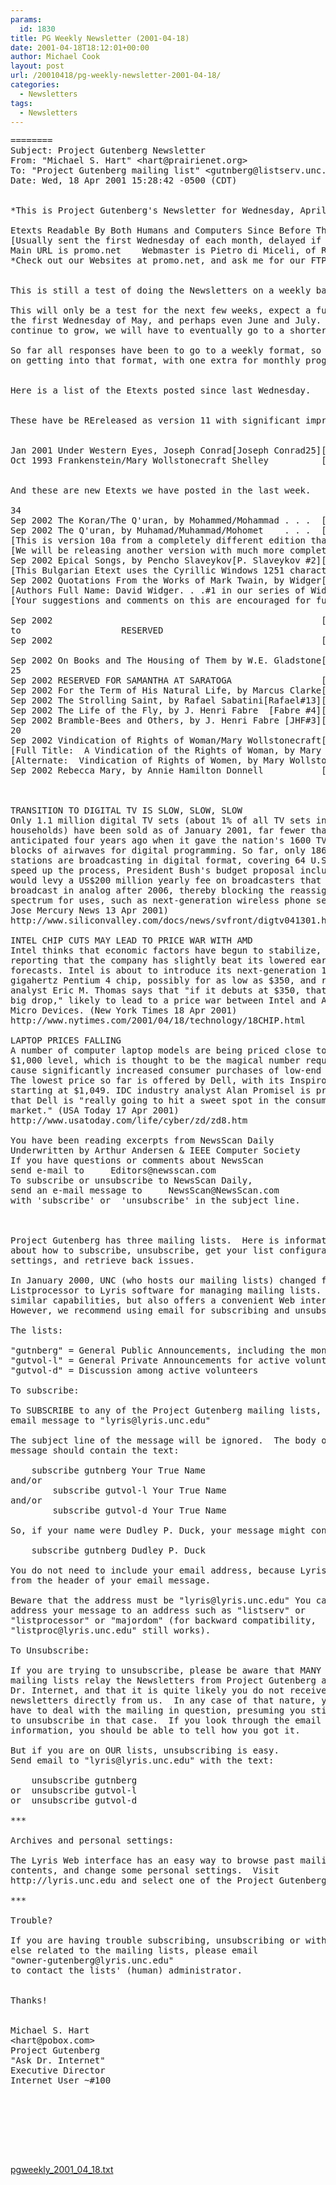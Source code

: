 ```yaml
---
params:
  id: 1830
title: PG Weekly Newsletter (2001-04-18)
date: 2001-04-18T18:12:01+00:00
author: Michael Cook
layout: post
url: /20010418/pg-weekly-newsletter-2001-04-18/
categories:
  - Newsletters
tags:
  - Newsletters
---
```

<pre>========
Subject: Project Gutenberg Newsletter
From: "Michael S. Hart" &lt;hart@prairienet.org&gt;
To: "Project Gutenberg mailing list" &lt;gutnberg@listserv.unc.edu&gt;
Date: Wed, 18 Apr 2001 15:28:42 -0500 (CDT)


*This is Project Gutenberg's Newsletter for Wednesday, April 18, 2001*

Etexts Readable By Both Humans and Computers Since Before The Internet
[Usually sent the first Wednesday of each month, delayed if by relay.]
Main URL is promo.net    Webmaster is Pietro di Miceli, of Rome, Italy
*Check out our Websites at promo.net, and ask me for our FTP servers.*


This is still a test of doing the Newsletters on a weekly basis. . . .

This will only be a test for the next few weeks, expect a full Newsletter
the first Wednesday of May, and perhaps even June and July. . .but if we
continue to grow, we will have to eventually go to a shorter format. . .

So far all responses have been to go to a weekly format, so I will work
on getting into that format, with one extra for monthly progress report.


Here is a list of the Etexts posted since last Wednesday.


These have be REreleased as version 11 with significant improvements.


Jan 2001 Under Western Eyes, Joseph Conrad[Joseph Conrad25][wstysxxx.xxx]2480
Oct 1993 Frankenstein/Mary Wollstonecraft Shelley          [frank10x.xxx]  84


And these are new Etexts we have posted in the last week.

34
Sep 2002 The Koran/The Q'uran, by Mohammed/Mohammad . . .  [koranxxx.xxx]3434
Sep 2002 The Q'uran, by Muhamad/Muhammad/Mohomet    . . .  [koranxxx.xxx]3434
[This is version 10a from a completely different edition than our Etext 2800]
[We will be releasing another version with much more complete footnoting]
Sep 2002 Epical Songs, by Pencho Slaveykov[P. Slaveykov #2][epsngxxx.xxx]3433
[This Bulgarian Etext uses the Cyrillic Windows 1251 character set]
Sep 2002 Quotations From the Works of Mark Twain, by Widger[dwqmtxxx.xxx]3432
[Authors Full Name: David Widger. . .#1 in our series of Widger's Quotations]
[Your suggestions and comments on this are encouraged for future editions.]

Sep 2002                                                   [     xxx.xxx]3431
to                   RESERVED
Sep 2002                                                   [     xxx.xxx]3427

Sep 2002 On Books and The Housing of Them by W.E. Gladstone[obhotxxx.xxx]3426
25
Sep 2002 RESERVED FOR SAMANTHA AT SARATOGA                 [     xxx.xxx]3425
Sep 2002 For the Term of His Natural Life, by Marcus Clarke[fthnlxxx.xxx]3424
Sep 2002 The Strolling Saint, by Rafael Sabatini[Rafael#13][strstxxx.xxx]3423
Sep 2002 The Life of the Fly, by J. Henri Fabre  [Fabre #4][tlflyxxx.xxx]3422
Sep 2002 Bramble-Bees and Others, by J. Henri Fabre [JHF#3][brmbbxxx.xxx]3421
20
Sep 2002 Vindication of Rights of Woman/Mary Wollstonecraft[vorowxxx.xxx]3420
[Full Title:  A Vindication of the Rights of Woman, by Mary Wollstonecraft]
[Alternate:  Vindication of Rights of Women, by Mary Wollstonecraft Godwin]
Sep 2002 Rebecca Mary, by Annie Hamilton Donnell           [rbmryxxx.xxx]3419



TRANSITION TO DIGITAL TV IS SLOW, SLOW, SLOW
Only 1.1 million digital TV sets (about 1% of all TV sets in U.S.
households) have been sold as of January 2001, far fewer than Congress
anticipated four years ago when it gave the nation's 1600 TV channels new
blocks of airwaves for digital programming. So far, only 186 of those
stations are broadcasting in digital format, covering 64 U.S. cities. To
speed up the process, President Bush's budget proposal includes a plan that
would levy a US$200 million yearly fee on broadcasters that continue to
broadcast in analog after 2006, thereby blocking the reassignment of radio
spectrum for uses, such as next-generation wireless phone services. (San
Jose Mercury News 13 Apr 2001)
http://www.siliconvalley.com/docs/news/svfront/digtv041301.htm

INTEL CHIP CUTS MAY LEAD TO PRICE WAR WITH AMD
Intel thinks that economic factors have begun to stabilize, and is
reporting that the company has slightly beat its lowered earnings
forecasts. Intel is about to introduce its next-generation 1.7
gigahertz Pentium 4 chip, possibly for as low as $350, and research
analyst Eric M. Thomas says that "if it debuts at $350, that's a big,
big drop," likely to lead to a price war between Intel and Advanced
Micro Devices. (New York Times 18 Apr 2001)
http://www.nytimes.com/2001/04/18/technology/18CHIP.html

LAPTOP PRICES FALLING
A number of computer laptop models are being priced close to the
$1,000 level, which is thought to be the magical number required to
cause significantly increased consumer purchases of low-end devices.
The lowest price so far is offered by Dell, with its Inspiron 2500
starting at $1,049. IDC industry analyst Alan Promisel is predicting
that Dell is "really going to hit a sweet spot in the consumer
market." (USA Today 17 Apr 2001)
http://www.usatoday.com/life/cyber/zd/zd8.htm

You have been reading excerpts from NewsScan Daily
Underwritten by Arthur Andersen & IEEE Computer Society
If you have questions or comments about NewsScan
send e-mail to     Editors@newsscan.com
To subscribe or unsubscribe to NewsScan Daily,
send an e-mail message to     NewsScan@NewsScan.com
with 'subscribe' or  'unsubscribe' in the subject line.



Project Gutenberg has three mailing lists.  Here is information
about how to subscribe, unsubscribe, get your list configuration
settings, and retrieve back issues.

In January 2000, UNC (who hosts our mailing lists) changed from
Listprocessor to Lyris software for managing mailing lists.  Lyris has
similar capabilities, but also offers a convenient Web interface.
However, we recommend using email for subscribing and unsubscribing.

The lists:

"gutnberg" = General Public Announcements, including the monthly newsletter
"gutvol-l" = General Private Announcements for active volunteers
"gutvol-d" = Discussion among active volunteers

To subscribe:

To SUBSCRIBE to any of the Project Gutenberg mailing lists, send an
email message to "lyris@lyris.unc.edu"

The subject line of the message will be ignored.  The body of the
message should contain the text:

	subscribe gutnberg Your True Name
and/or
        subscribe gutvol-l Your True Name
and/or
        subscribe gutvol-d Your True Name

So, if your name were Dudley P. Duck, your message might contain:

	subscribe gutnberg Dudley P. Duck

You do not need to include your email address, because Lyris gets it
from the header of your email message.

Beware that the address must be "lyris@lyris.unc.edu" You can't
address your message to an address such as "listserv" or
"listprocessor" or "majordom" (for backward compatibility,
"listproc@lyris.unc.edu" still works).

To Unsubscribe:

If you are trying to unsubscribe, please be aware that MANY different
mailing lists relay the Newsletters from Project Gutenberg and Ask
Dr. Internet, and that it is quite likely you do not receive our
newsletters directly from us.  In any case of that nature, you would
have to deal with the mailing in question, presuming you still wanted
to unsubscribe in that case.  If you look through the email header
information, you should be able to tell how you got it.

But if you are on OUR lists, unsubscribing is easy.
Send email to "lyris@lyris.unc.edu" with the text:

	unsubscribe gutnberg
or	unsubscribe gutvol-l
or	unsubscribe gutvol-d

***

Archives and personal settings:

The Lyris Web interface has an easy way to browse past mailing list
contents, and change some personal settings.  Visit
http://lyris.unc.edu and select one of the Project Gutenberg lists.

***

Trouble?

If you are having trouble subscribing, unsubscribing or with anything
else related to the mailing lists, please email
"owner-gutenberg@lyris.unc.edu"
to contact the lists' (human) administrator.


Thanks!


Michael S. Hart
&lt;hart@pobox.com&gt;
Project Gutenberg
"Ask Dr. Internet"
Executive Director
Internet User ~#100







</pre>

<a href="/nl_archives/2001/pgweekly_2001_04_18.txt" target="_blank" rel="nofollow">pgweekly_2001_04_18.txt</a>
